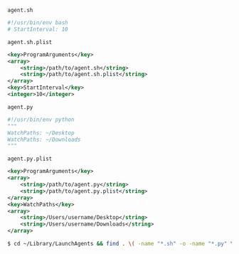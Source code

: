 `agent.sh`
```bash
#!/usr/bin/env bash
# StartInterval: 10
```

`agent.sh.plist`
```xml
<key>ProgramArguments</key>
<array>
    <string>/path/to/agent.sh</string>
    <string>/path/to/agent.sh.plist</string>
</array>
<key>StartInterval</key>
<integer>10</integer>
```

`agent.py`
```python
#!/usr/bin/env python
"""
WatchPaths: ~/Desktop
WatchPaths: ~/Downloads
"""
```

`agent.py.plist`
```xml
<key>ProgramArguments</key>
<array>
    <string>/path/to/agent.py</string>
    <string>/path/to/agent.py.plist</string>
</array>
<key>WatchPaths</key>
<array>
    <string>/Users/username/Desktop</string>
    <string>/Users/username/Downloads</string>
</array>
```

```bash
$ cd ~/Library/LaunchAgents && find . \( -name "*.sh" -o -name "*.py" \) | xargs launchd-generator
```
